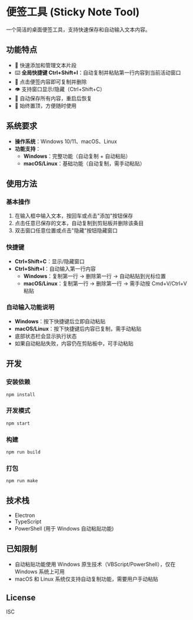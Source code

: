 # 便签工具 (Sticky Note Tool)

一个简洁的桌面便签工具，支持快速保存和自动输入文本内容。

## 功能特点

- 📝 快速添加和管理文本片段
- ⌨️ **全局快捷键 Ctrl+Shift+I**：自动复制并粘贴第一行内容到当前活动窗口
- 🔄 点击便签内容即可复制并删除
- 👁️ 支持窗口显示/隐藏（Ctrl+Shift+C）
- 💾 自动保存所有内容，重启后恢复
- 🎯 始终置顶，方便随时使用

## 系统要求

- **操作系统**：Windows 10/11、macOS、Linux
- **功能支持**：
  - **Windows**：完整功能（自动复制 + 自动粘贴）
  - **macOS/Linux**：基础功能（自动复制，需手动粘贴）

## 使用方法

### 基本操作

1. 在输入框中输入文本，按回车或点击"添加"按钮保存
2. 点击任意已保存的文本，自动复制到剪贴板并删除该条目
3. 双击窗口任意位置或点击"隐藏"按钮隐藏窗口

### 快捷键

- **Ctrl+Shift+C**：显示/隐藏窗口
- **Ctrl+Shift+I**：自动输入第一行内容
  - **Windows**：复制第一行 → 删除第一行 → 自动粘贴到光标位置
  - **macOS/Linux**：复制第一行 → 删除第一行 → 需手动按 Cmd+V/Ctrl+V 粘贴

### 自动输入功能说明

- **Windows**：按下快捷键后立即自动粘贴
- **macOS/Linux**：按下快捷键后内容已复制，需手动粘贴
- 底部状态栏会显示执行状态
- 如果自动粘贴失败，内容仍在剪贴板中，可手动粘贴

## 开发

### 安装依赖

```bash
npm install
```

### 开发模式

```bash
npm start
```

### 构建

```bash
npm run build
```

### 打包

```bash
npm run make
```

## 技术栈

- Electron
- TypeScript
- PowerShell (用于 Windows 自动粘贴功能)

## 已知限制

- 自动粘贴功能使用 Windows 原生技术（VBScript/PowerShell），仅在 Windows 系统上可用
- macOS 和 Linux 系统仅支持自动复制功能，需要用户手动粘贴

## License

ISC
